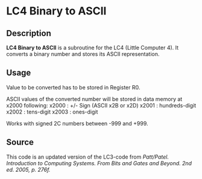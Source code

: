 # LC4 Binary to ASCII

## Description

**LC4 Binary to ASCII** is a subroutine for the LC4 (Little Computer 4). It converts a binary number and stores its ASCII representation.

## Usage

Value to be converted has to be stored in Register R0.

ASCII values of the converted number will be stored in data memory at x2000 following:
x2000     : +/- Sign (ASCII x2B or x2D)
x2001     : hundreds-digit
x2002     : tens-digit
x2003     : ones-digit


Works with signed 2C numbers between -999 and +999.

## Source

This code is an updated version of the LC3-code from _Patt/Patel. Introduction to Computing Systems. From Bits and Gates and Beyond. 2nd ed. 2005, p. 276f._
